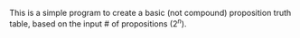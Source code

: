 This is a simple program to create a basic (not compound) proposition truth table, based on the input # of propositions ($2^n$).
